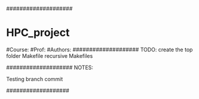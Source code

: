 ####################
# HPC_project
####
#Course:
#Prof:
#Authors:
####################
TODO:
create the top folder Makefile
recursive Makefiles

####################
NOTES:

Testing branch commit

###################

